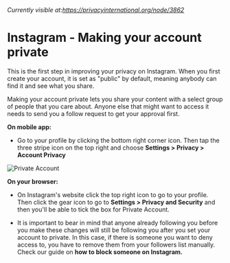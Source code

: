 *Currently visible at:https://privacyinternational.org/node/3862*

# Instagram - Making your account private

This is the first step in improving your privacy on Instagram. When you first create your account, it is set as "public" by default, meaning anybody can find it and see what you share.

Making your account private lets you share your content with a select group of people that you care about. Anyone else that might want to access it needs to send you a follow request to get your approval first.

**On mobile app:**

* Go to your profile by clicking the bottom right corner icon. Then tap the three stripe icon on the top right and choose **Settings > Privacy > Account Privacy**

![Private Account](../images/Instagram/instagram-private-1.gif?raw=true)

**On your browser:**

* On Instagram's website click the top right icon to go to your profile. Then click the gear icon to go to **Settings > Privacy and Security** and then you'll be able to tick the box for Private Account.

* It is important to bear in mind that anyone already following you before you make these changes will still be following you after you set your account to private. In this case, if there is someone you want to deny access to, you have to remove them from your followers list manually. Check our guide on **how to block someone on Instagram.**

